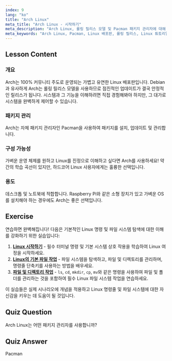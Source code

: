 ```yaml
---
index: 9
lang: "ko"
title: "Arch Linux"
meta_title: "Arch Linux - 시작하기"
meta_description: "Arch Linux, 롤링 릴리스 모델 및 Pacman 패키지 관리자에 대해 알아보세요. Arch가 초보자와 고급 사용자 모두에게 제어권을 제공하는 이유를 이해하세요."
meta_keywords: "Arch Linux, Pacman, Linux 배포판, 롤링 릴리스, Linux 튜토리얼, 초보자 가이드, 경량 OS"
---
```


## Lesson Content

### 개요

Arch는 100% 커뮤니티 주도로 운영되는 가볍고 유연한 Linux 배포판입니다. Debian과 유사하게 Arch는 롤링 릴리스 모델을 사용하므로 점진적인 업데이트가 결국 안정적인 릴리스가 됩니다. 시스템과 그 기능을 이해하려면 직접 경험해봐야 하지만, 그 대가로 시스템을 완벽하게 제어할 수 있습니다.

### 패키지 관리

Arch는 자체 패키지 관리자인 Pacman을 사용하여 패키지를 설치, 업데이트 및 관리합니다.

### 구성 가능성

가벼운 운영 체제를 원하고 Linux를 진정으로 이해하고 싶다면 Arch를 사용하세요! 약간의 학습 곡선이 있지만, 하드코어 Linux 사용자에게는 훌륭한 선택입니다.

### 용도

데스크톱 및 노트북에 적합합니다. Raspberry Pi와 같은 소형 장치가 있고 가벼운 OS를 설치해야 하는 경우에도 Arch는 좋은 선택입니다.

## Exercise

연습하면 완벽해집니다! 다음은 기본적인 Linux 명령 및 파일 시스템 탐색에 대한 이해를 강화하기 위한 실습입니다:

1. **[Linux 시작하기](https://labex.io/ko/labs/linux-getting-started-with-linux-446315)** - 필수 터미널 명령 및 기본 시스템 상호 작용을 학습하여 Linux 여정을 시작하세요.
2. **[Linux의 기본 파일 작업](https://labex.io/ko/labs/linux-basic-file-operations-in-linux-18001)** - 파일 시스템을 탐색하고, 파일 및 디렉토리를 관리하며, 명령줄 단축키를 사용하는 방법을 배우세요.
3. **[파일 및 디렉토리 작업](https://labex.io/ko/labs/linux-file-and-directory-operations-17997)** - `ls`, `cd`, `mkdir`, `cp`, `mv`와 같은 명령을 사용하여 파일 및 폴더를 관리하는 것을 포함하여 필수 Linux 파일 시스템 작업을 연습하세요.

이 실습들은 실제 시나리오에 개념을 적용하고 Linux 명령줄 및 파일 시스템에 대한 자신감을 키우는 데 도움이 될 것입니다.

## Quiz Question

Arch Linux는 어떤 패키지 관리자를 사용합니까?

## Quiz Answer

Pacman